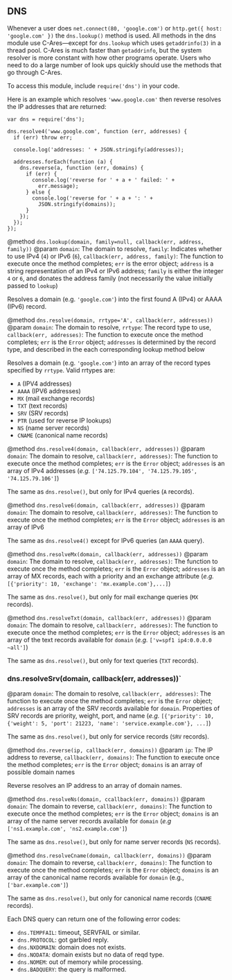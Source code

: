 ## DNS

Whenever a user does `net.connect(80, 'google.com')` or `http.get({ host: 'google.com' })` the `dns.lookup()` method is used.  All methods in the dns module use C-Ares&mdash;except for `dns.lookup` which uses `getaddrinfo(3)` in a thread pool. C-Ares is much faster than `getaddrinfo`, but the system resolver is more constant with how other programs operate. Users who need to do a large number of look ups quickly should use the methods that go through C-Ares.

To access this module, include `require('dns')` in your code.

Here is an example which resolves `'www.google.com'` then reverse resolves the IP addresses that are returned:

    var dns = require('dns');

    dns.resolve4('www.google.com', function (err, addresses) {
      if (err) throw err;

      console.log('addresses: ' + JSON.stringify(addresses));

      addresses.forEach(function (a) {
        dns.reverse(a, function (err, domains) {
          if (err) {
            console.log('reverse for ' + a + ' failed: ' +
              err.message);
          } else {
            console.log('reverse for ' + a + ': ' +
              JSON.stringify(domains));
          }
        });
      });
    });

@method `dns.lookup(domain, family=null, callback(err, address, family))`
@param `domain`: The domain to resolve, `family`: Indicates whether to use IPv4 (`4`) or IPv6 (`6`), `callback(err, address, family)`: The function to execute once the method completes; `err` is the error object; `address` is a string representation of an IPv4 or IPv6 address; `family` is either the integer `4` or `6`, and donates the address family (not necessarily the value initially passed to `lookup`)

Resolves a domain (e.g. `'google.com'`) into the first found A (IPv4) or
AAAA (IPv6) record.

@method `dns.resolve(domain, rrtype='A', callback(err, addresses))`
@param `domain`: The domain to resolve, `rrtype`: The record type to use, `callback(err, addresses)`: The function to execute once the method completes; `err` is the `Error` object; `addresses` is determined by the record type, and described in the each corresponding lookup method below

Resolves a domain (e.g. `'google.com'`) into an array of the record types
specified by `rrtype`. Valid rrtypes are:

* `A` (IPV4 addresses)
* `AAAA` (IPV6 addresses)
* `MX` (mail exchange records)
* `TXT` (text records)
* `SRV` (SRV records)
* `PTR` (used for reverse IP lookups)
* `NS` (name server records)
* `CNAME` (canonical name records)


@method `dns.resolve4(domain, callback(err, addresses))`
@param `domain`: The domain to resolve, `callback(err, addresses)`: The function to execute once the method completes; `err` is the `Error` object; `addresses` is an array of IPv4 addresses (_e.g._ `['74.125.79.104', '74.125.79.105', '74.125.79.106']`)

The same as `dns.resolve()`, but only for IPv4 queries (`A` records).

@method `dns.resolve6(domain, callback(err, addresses))`
@param `domain`: The domain to resolve, `callback(err, addresses)`: The function to execute once the method completes; `err` is the `Error` object; `addresses` is an array of IPv6

The same as `dns.resolve4()` except for IPv6 queries (an `AAAA` query).

@method `dns.resolveMx(domain, callback(err, addresses))`
@param `domain`: The domain to resolve, `callback(err, addresses)`: The function to execute once the method completes; `err` is the `Error` object; `addresses` is an array of MX records, each with a priority and an exchange attribute (_e.g._ `[{'priority': 10, 'exchange': 'mx.example.com'},...]`)

The same as `dns.resolve()`, but only for mail exchange queries (`MX` records).

@method `dns.resolveTxt(domain, callback(err, addresses))`
@param `domain`: The domain to resolve, `callback(err, addresses)`: The function to execute once the method completes; `err` is the `Error` object; `addresses` is an array of the text records available for `domain` (_e.g._ `['v=spf1 ip4:0.0.0.0 ~all']`)

The same as `dns.resolve()`, but only for text queries (`TXT` records).

### dns.resolveSrv(domain, callback(err, addresses))`
@param `domain`: The domain to resolve, `callback(err, addresses)`: The function to execute once the method completes; `err` is the `Error` object; `addresses` is an array of the SRV records available for `domain`. Properties of SRV records are priority, weight, port, and name (_e.g._ `[{'priority': 10, {'weight': 5, 'port': 21223, 'name': 'service.example.com'}, ...]`)

The same as `dns.resolve()`, but only for service records (`SRV` records).

@method `dns.reverse(ip, callback(err, domains))`
@param `ip`: The IP address to reverse, `callback(err, domains)`: The function to execute once the method completes; `err` is the `Error` object; `domains` is an array of possible domain names

Reverse resolves an IP address to an array of domain names.

@method `dns.resolveNs(domain, ccallback(err, domains))`
@param `domain`: The domain to reverse, `callback(err, domains)`: The function to execute once the method completes; `err` is the `Error` object; `domains` is an array of the name server records available for `domain` (_e.g_ `['ns1.example.com', 'ns2.example.com']`)

The same as `dns.resolve()`, but only for name server records (`NS` records).

@method `dns.resolveCname(domain, callback(err, domains))`
@param `domain`: The domain to reverse, `callback(err, domains)`: The function to execute once the method completes; `err` is the `Error` object; `domains` is an array of the canonical name records available for `domain` (e.g., `['bar.example.com']`)

The same as `dns.resolve()`, but only for canonical name records (`CNAME`
records).

Each DNS query can return one of the following error codes:

- `dns.TEMPFAIL`: timeout, SERVFAIL or similar.
- `dns.PROTOCOL`: got garbled reply.
- `dns.NXDOMAIN`: domain does not exists.
- `dns.NODATA`: domain exists but no data of reqd type.
- `dns.NOMEM`: out of memory while processing.
- `dns.BADQUERY`: the query is malformed.
